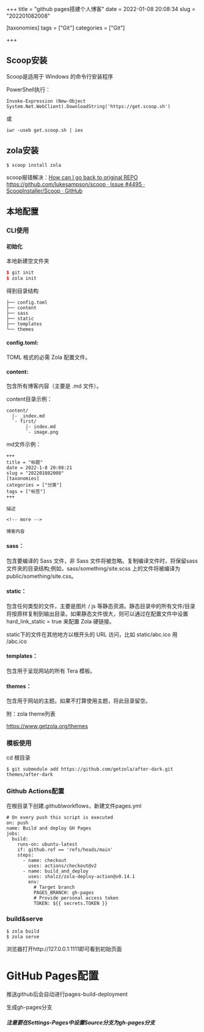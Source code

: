 +++
title = "github pages搭建个人博客"
date = 2022-01-08 20:08:34
slug = "202201082008"

[taxonomies]
tags = ["Git"]
categories = ["Git"]

+++

<!-- more -->

## Scoop安装

Scoop是适用于 Windows 的命令行安装程序

PowerShell执行：

```
Invoke-Expression (New-Object System.Net.WebClient).DownloadString('https://get.scoop.sh')
```

或

```
iwr -useb get.scoop.sh | iex
```



## zola安装

```
$ scoop install zola
```

scoop报错解决：[How can I go back to original REPO https://github.com/lukesampson/scoop · Issue #4495 · ScoopInstaller/Scoop · GitHub](https://github.com/ScoopInstaller/Scoop/issues/4495)

## 本地配置

### CLI使用

#### 初始化

本地新建空文件夹

```cpp
$ git init
$ zola init
```

得到目录结构

```
├── config.toml
├── content
├── sass
├── static
├── templates
└── themes
```

#### config.toml:

TOML 格式的必需 Zola 配置文件。

#### content:

包含所有博客内容（主要是 .md 文件）。

content目录示例：

```
content/
  |- _index.md
  `- first/
       |- index.md
       `- image.png
```

md文件示例：

```
+++
title = "标题"
date = 2022-1-8 20:08:21
slug = "202201082008"
[taxonomies]
categories = ["分类"]
tags = ["标签"]
+++

描述

<!-- more -->

博客内容
```

#### sass：

包含要编译的 Sass 文件，非 Sass 文件将被忽略。复制编译文件时，将保留sass文件夹的目录结构;例如，sass/something/site.scss 上的文件将被编译为 public/something/site.css。

#### static：

包含任何类型的文件，主要是图片 / js 等静态资源。静态目录中的所有文件/目录将按原样复制到输出目录。如果静态文件很大，则可以通过在配置文件中设置 hard_link_static = true 来配置 Zola 硬链接。

static下的文件在其他地方以根开头的 URL 访问，比如 static/abc.ico 用 /abc.ico

#### templates：

包含用于呈现网站的所有 Tera 模板。

#### themes：

包含用于网站的主题。如果不打算使用主题，将此目录留空。

附：zola theme列表

<https://www.getzola.org/themes>

### 模板使用

cd 根目录

```
$ git submodule add https://github.com/getzola/after-dark.git themes/after-dark
```

### Github Actions配置

在根目录下创建.github\workflows，新建文件pages.yml

```
# On every push this script is executed
on: push
name: Build and deploy GH Pages
jobs:
  build:
    runs-on: ubuntu-latest
    if: github.ref == 'refs/heads/main'
    steps:
      - name: checkout
        uses: actions/checkout@v2
      - name: build_and_deploy
        uses: shalzz/zola-deploy-action@v0.14.1
        env:
          # Target branch
          PAGES_BRANCH: gh-pages
          # Provide personal access token
          TOKEN: ${{ secrets.TOKEN }}
```

### build&serve

```
$ zola build
$ zola serve
```

浏览器打开http://127.0.0.1:1111即可看到初始页面



# GitHub Pages配置

推送github后会自动进行pages-build-deployment

生成gh-pages分支

##### 注意要在Settings-Pages中设置Source分支为gh-pages分支
